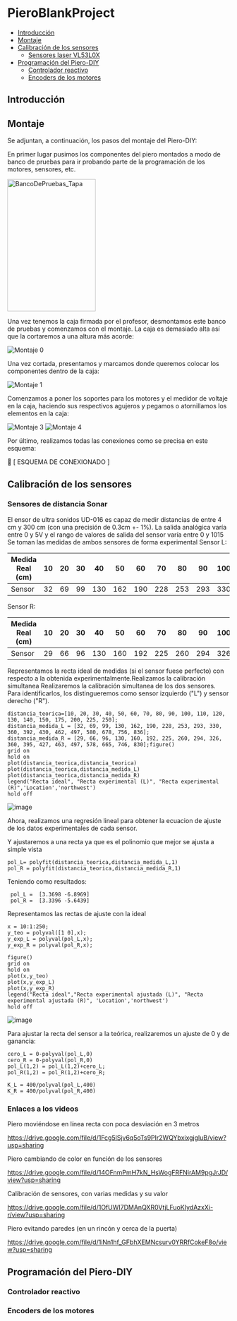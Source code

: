 # PieroBlankProject

- [Introducción](#Introducción)
- [Montaje](#Montaje)
- [Calibración de los sensores](#calibración-de-los-sensores)
  - [Sensores laser VL53L0X](#sensores-laser-vl53l0x)
- [Programación del Piero-DIY](#programación-del-piero-DIY)
  - [Controlador reactivo](#controlador-reactivo)
  - [Encoders de los motores](#encoders-de-los-motores)

## Introducción


## Montaje
Se adjuntan, a continuación, los pasos del montaje del Piero-DIY:

En primer lugar pusimos los componentes del piero montados a modo de banco de pruebas para ir probando parte de la programación de los motores, sensores, etc.

<img src="https://github.com/Escuela-de-Ingenierias-Industriales/LaboratorioRobotica-lr2023grupo31/assets/145780547/7b83e131-c530-452e-bcf4-3c4c22012277" alt="BancoDePruebas_Tapa" width="200" height="300" align="center">


Una vez tenemos la caja firmada por el profesor, desmontamos este banco de pruebas y comenzamos con el montaje.
La caja es demasiado alta así que la cortaremos a una altura más acorde:
 
![Montaje 0](https://github.com/Escuela-de-Ingenierias-Industriales/LaboratorioRobotica-lr2023grupo31/assets/145780547/6f1feca4-fafe-4200-a8e4-44e676c9aec1)

Una vez cortada, presentamos y marcamos donde queremos colocar los componentes dentro de la caja:

![Montaje 1](https://github.com/Escuela-de-Ingenierias-Industriales/LaboratorioRobotica-lr2023grupo31/assets/145780547/e8a9b6f0-eb56-4f47-a389-5bd3d5e35cba)

Comenzamos a poner los soportes para los motores y el medidor de voltaje en la caja, haciendo sus respectivos agujeros y pegamos o atornillamos los elementos en la caja:

![Montaje 3](https://github.com/Escuela-de-Ingenierias-Industriales/LaboratorioRobotica-lr2023grupo31/assets/145780547/7e2d12e9-5a21-4b01-8ccb-ff72e3107fb7)
![Montaje 4](https://github.com/Escuela-de-Ingenierias-Industriales/LaboratorioRobotica-lr2023grupo31/assets/145780547/c3bec6bd-0d3a-47c8-8ced-30a340d6717d)

Por último, realizamos todas las conexiones como se precisa en este esquema:

 [ ESQUEMA DE CONEXIONADO ]


## Calibración de los sensores
### Sensores de distancia Sonar
El ensor de ultra sonidos UD-016 es capaz de medir distancias de entre 4 cm y 300 cm (con una precisión de 0.3cm +- 1%).
La salida analógica varía entre 0 y 5V y el rango de valores de salida del sensor varía entre 0 y 1015
Se toman las medidas de ambos sensores de forma experimental 
Sensor L:

Medida Real (cm) | 10 | 20 | 30 | 40 | 50 | 60 | 70 | 80 | 90 | 100 | 110 | 120 | 130 | 140 | 150 | 175 | 200 | 225 | 250
---|----|----|----|----|----|----|----|----|----|-----|-----|-----|-----|-----|-----|-----|-----|-----|-----
Sensor | 32 | 69 | 99 | 130 | 162 | 190 | 228 | 253 | 293 | 330 | 360 | 392 | 430 | 462 | 497 | 580 | 678 | 756 | 836

Sensor R:

Medida Real (cm) | 10 | 20 | 30 | 40 | 50 | 60 | 70 | 80 | 90 | 100 | 110 | 120 | 130 | 140 | 150 | 175 | 200 | 225 | 250
---|----|----|----|----|----|----|----|----|----|-----|-----|-----|-----|-----|-----|-----|-----|-----|-----
Sensor | 29 | 66 | 96 | 130 | 160 | 192 | 225 | 260 | 294 | 326 | 360 | 395 | 427 | 463 | 497 | 578 | 665 | 746 | 830


Representamos la recta ideal de medidas (si el sensor fuese perfecto) con respecto a la obtenida experimentalmente.Realizamos la calibración simultanea 
Realizaremos la calibración simultanea de los dos sensores. Para identificarlos, los distingueremos como sensor izquierdo ("L") y sensor derecho ("R").

```
distancia_teorica=[10, 20, 30, 40, 50, 60, 70, 80, 90, 100, 110, 120, 130, 140, 150, 175, 200, 225, 250];
distancia_medida_L = [32, 69, 99, 130, 162, 190, 228, 253, 293, 330, 360, 392, 430, 462, 497, 580, 678, 756, 836];
distancia_medida_R = [29, 66, 96, 130, 160, 192, 225, 260, 294, 326, 360, 395, 427, 463, 497, 578, 665, 746, 830];figure()
grid on
hold on
plot(distancia_teorica,distancia_teorica)
plot(distancia_teorica,distancia_medida_L)
plot(distancia_teorica,distancia_medida_R)
legend("Recta ideal", "Recta experimental (L)", "Recta experimental (R)",'Location','northwest')
hold off
```
![image](https://github.com/Escuela-de-Ingenierias-Industriales/LaboratorioRobotica-lr2023grupo31/assets/145780545/e5c5df32-51ff-439d-8a15-0922776a0231)

Ahora, realizamos una regresión lineal para obtener la ecuacion de ajuste de los datos experimentales de cada sensor.

Y ajustaremos a una recta ya que es el polinomio que mejor se ajusta a simple vista
```
pol_L= polyfit(distancia_teorica,distancia_medida_L,1) 
pol_R = polyfit(distancia_teorica,distancia_medida_R,1)
```
Teniendo como resultados:
```
 pol_L =  [3.3698 -6.8969]
 pol_R =  [3.3396 -5.6439]
```
Representamos las rectas de ajuste con la ideal

```
x = 10:1:250;
y_teo = polyval([1 0],x);
y_exp_L = polyval(pol_L,x);
y_exp_R = polyval(pol_R,x);

figure()
grid on
hold on
plot(x,y_teo)
plot(x,y_exp_L)
plot(x,y_exp_R)
legend("Recta ideal","Recta experimental ajustada (L)", "Recta experimental ajustada (R)", 'Location','northwest')
hold off
```

![image](https://github.com/Escuela-de-Ingenierias-Industriales/LaboratorioRobotica-lr2023grupo31/assets/145780545/cfebd189-7147-4493-818c-2ce952ab4edd)

 
Para ajustar la recta del sensor a la teórica, realizaremos un ajuste de 0 y de ganancia:

```
cero_L = 0-polyval(pol_L,0)
cero_R = 0-polyval(pol_R,0)
pol_L(1,2) = pol_L(1,2)+cero_L;
pol_R(1,2) = pol_R(1,2)+cero_R;

K_L = 400/polyval(pol_L,400)
K_R = 400/polyval(pol_R,400)
```

### Enlaces a los videos

 Piero moviéndose en línea recta con poca desviación en 3 metros
 
   https://drive.google.com/file/d/1Fcg5lSjv6q5oTs9PIr2WQYbxixgjgluB/view?usp=sharing
   
 Piero cambiando de color en función de los sensores
 
   https://drive.google.com/file/d/14OFnmPmH7kN_HsWogFRFNirAM9pgJrJD/view?usp=sharing
   
 Calibración de sensores, con varias medidas y su valor
 
   https://drive.google.com/file/d/1OfUWI7DMAnQXR0VtjLFuoKIydAzxXi-r/view?usp=sharing
   
 Piero evitando paredes (en un rincón y cerca de la puerta)
 
   https://drive.google.com/file/d/1iNn1hf_GFbhXEMNcsurv0YRRfCokeF8o/view?usp=sharing



## Programación del Piero-DIY

### Controlador reactivo

### Encoders de los motores

   
